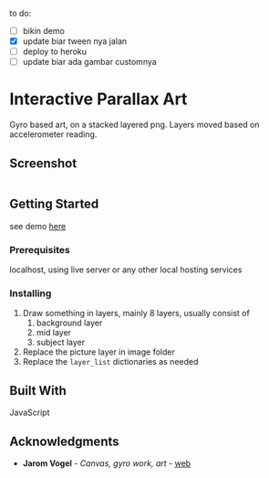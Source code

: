 to do:
- [ ] bikin demo
- [x] update biar tween nya jalan
- [ ] deploy to heroku
- [ ] update biar ada gambar customnya

# Interactive Parallax Art

Gyro based art, on a stacked layered png. Layers moved based on accelerometer reading.

## Screenshot

![]()

## Getting Started

see demo [here]()

### Prerequisites

localhost, using live server or any other local hosting services

### Installing

1. Draw something in layers, mainly 8 layers, usually consist of
   1. background layer
   2. mid layer
   3. subject layer
2. Replace the picture layer in image folder
3. Replace the `layer_list` dictionaries as needed


## Built With

JavaScript

## Acknowledgments

* **Jarom Vogel** - *Canvas, gyro work, art* - [web](https://jaromvogel.com/)
